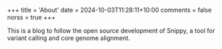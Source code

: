 +++
title = 'About'
date = 2024-10-03T11:28:11+10:00
comments = false
norss = true
+++

This is a blog to follow the open source development of Snippy, a tool for variant calling and core genome alignment.


